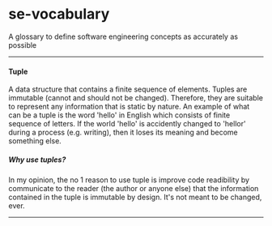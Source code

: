 # se-vocabulary
A glossary to define software engineering concepts as accurately as possible

-------

#### Tuple

A data structure that contains a finite sequence of elements. Tuples are immutable (cannot and should not be changed). Therefore, they are suitable to represent any information that is static by nature. An example of what can be a tuple is the word 'hello' in English which consists of finite sequence of letters. If the world 'hello' is accidently changed to 'hellor' during a process (e.g. writing), then it loses its meaning and become something else.

##### Why use tuples?
In my opinion, the no 1 reason to use tuple is improve code readibility by communicate to the reader (the author or anyone else) that the information contained in the tuple is immutable by design. It's not meant to be changed, ever.

-------
